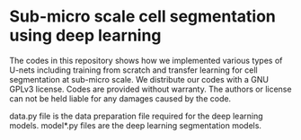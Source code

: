 # Sub-micro scale cell segmentation using deep learning

The codes in this repository shows how we implemented various types of U-nets including training from scratch and transfer learning for cell segmentation at sub-micro scale. We distribute our codes with a GNU GPLv3 license. Codes are provided without warranty. The authors or license can not be held liable for any damages caused by the code.

data.py file is the data preparation file required for the deep learning models.
model*.py files are the deep learning segmentation models.
